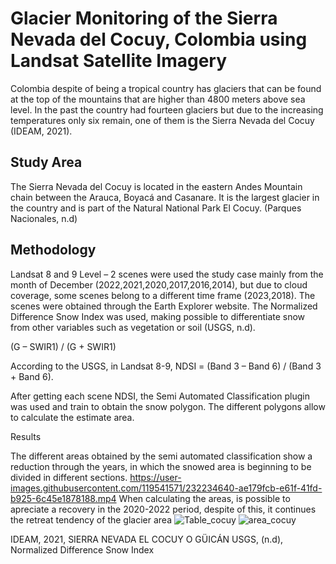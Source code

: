 # Glacier Monitoring of the Sierra Nevada del Cocuy, Colombia using Landsat Satellite Imagery 

Colombia despite of being a tropical country has glaciers that can be found at the top of the mountains that are higher than 4800 meters above sea level. In the past the country had fourteen glaciers but due to the increasing temperatures only six remain, one of them is the Sierra Nevada del Cocuy (IDEAM, 2021).

## Study Area
The Sierra Nevada del Cocuy is located in the eastern Andes Mountain chain between the Arauca, Boyacá and Casanare. It is the largest glacier in the country and is part of the Natural National Park El Cocuy. (Parques Nacionales, n.d)

## Methodology

Landsat 8 and 9 Level – 2 scenes were used the study case mainly from the month of December (2022,2021,2020,2017,2016,2014), but due to cloud coverage, some scenes belong to a different time frame (2023,2018). The scenes were obtained through the Earth Explorer website.
The Normalized Difference Snow Index was used, making possible to differentiate snow from other variables such as vegetation or soil (USGS, n.d).

(G – SWIR1) / (G + SWIR1)

According to the USGS, in Landsat 8-9, NDSI = (Band 3 – Band 6) / (Band 3 + Band 6).

After getting each scene NDSI, the Semi Automated Classification plugin was used and train to obtain the snow polygon. The different polygons allow to calculate the estimate area. 

Results

The different areas obtained by the semi automated classification show a reduction through the years, in which the snowed area is beginning to be divided in different sections.
https://user-images.githubusercontent.com/119541571/232234640-ae179fcb-e61f-41fd-b925-6c45e1878188.mp4
When calculating the areas, is possible to apreciate a recovery in the 2020-2022 period, despite of this, it continues the retreat tendency of the glacier area
![Table_cocuy](https://user-images.githubusercontent.com/119541571/232345451-9fab28c5-238e-4262-8010-53b07a27b26a.jpg)
![area_cocuy](https://user-images.githubusercontent.com/119541571/232345732-c906166b-3990-4f1b-a716-9e25151d94c9.jpg)

IDEAM, 2021, SIERRA NEVADA EL COCUY O GÜICÁN
USGS, (n.d), Normalized Difference Snow Index



